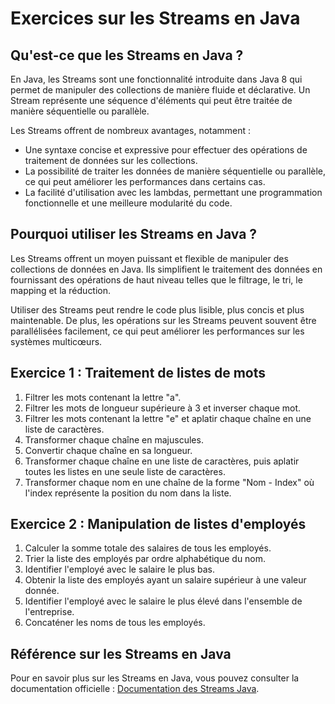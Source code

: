 <h1>Exercices sur les Streams en Java</h1>

<h2>Qu'est-ce que les Streams en Java ?</h2>
<p>En Java, les Streams sont une fonctionnalité introduite dans Java 8 qui permet de manipuler des collections de
    manière fluide et déclarative. Un Stream représente une séquence d'éléments qui peut être traitée de manière
    séquentielle ou parallèle.</p>
<p>Les Streams offrent de nombreux avantages, notamment :</p>
<ul>
    <li>Une syntaxe concise et expressive pour effectuer des opérations de traitement de données sur les collections.
    </li>
    <li>La possibilité de traiter les données de manière séquentielle ou parallèle, ce qui peut améliorer les
        performances dans certains cas.</li>
    <li>La facilité d'utilisation avec les lambdas, permettant une programmation fonctionnelle et une meilleure
        modularité du code.</li>
</ul>

<h2>Pourquoi utiliser les Streams en Java ?</h2>
<p>Les Streams offrent un moyen puissant et flexible de manipuler des collections de données en Java. Ils simplifient le
    traitement des données en fournissant des opérations de haut niveau telles que le filtrage, le tri, le mapping et la
    réduction.</p>
<p>Utiliser des Streams peut rendre le code plus lisible, plus concis et plus maintenable. De plus, les opérations sur
    les Streams peuvent souvent être parallélisées facilement, ce qui peut améliorer les performances sur les systèmes
    multicœurs.</p>

<h2> Exercice 1 : Traitement de listes de mots</h2>
<ol>
    <li>Filtrer les mots contenant la lettre "a".</li>
    <li>Filtrer les mots de longueur supérieure à 3 et inverser chaque mot.</li>
    <li>Filtrer les mots contenant la lettre "e" et aplatir chaque chaîne en une liste de caractères.</li>
    <li>Transformer chaque chaîne en majuscules.</li>
    <li>Convertir chaque chaîne en sa longueur.</li>
    <li>Transformer chaque chaîne en une liste de caractères, puis aplatir toutes les listes en une seule liste de
        caractères.</li>
    <li>Transformer chaque nom en une chaîne de la forme "Nom - Index" où l'index représente la position du nom dans la
        liste.</li>
</ol>

<h2>Exercice 2 : Manipulation de listes d'employés</h2>
<ol>
    <li>Calculer la somme totale des salaires de tous les employés.</li>
    <li>Trier la liste des employés par ordre alphabétique du nom.</li>
    <li>Identifier l'employé avec le salaire le plus bas.</li>
    <li>Obtenir la liste des employés ayant un salaire supérieur à une valeur donnée.</li>
    <li>Identifier l'employé avec le salaire le plus élevé dans l'ensemble de l'entreprise.</li>
    <li>Concaténer les noms de tous les employés.</li>
</ol>

<h2>Référence sur les Streams en Java</h2>
<p>Pour en savoir plus sur les Streams en Java, vous pouvez consulter la documentation officielle : <a
        href="https://docs.oracle.com/javase/8/docs/api/java/util/stream/package-summary.html">Documentation des Streams
        Java</a>.</p>


        
